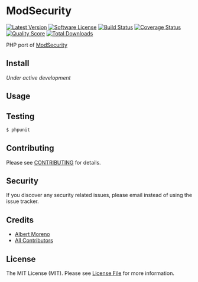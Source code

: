 # ModSecurity

[![Latest Version](https://img.shields.io/github/release/phpModSecurity/ModSecurity.svg?style=flat-square)](https://github.com/phpModSecurity/ModSecurity/releases)
[![Software License](https://img.shields.io/badge/license-MIT-brightgreen.svg?style=flat-square)](LICENSE.md)
[![Build Status](https://img.shields.io/travis/phpModSecurity/ModSecurity/master.svg?style=flat-square)](https://travis-ci.org/phpModSecurity/ModSecurity)
[![Coverage Status](https://img.shields.io/scrutinizer/coverage/g/phpModSecurity/ModSecurity.svg?style=flat-square)](https://scrutinizer-ci.com/g/phpModSecurity/ModSecurity/code-structure)
[![Quality Score](https://img.shields.io/scrutinizer/g/phpModSecurity/ModSecurity.svg?style=flat-square)](https://scrutinizer-ci.com/g/phpModSecurity/ModSecurity)
[![Total Downloads](https://img.shields.io/packagist/dt/league/ModSecurity.svg?style=flat-square)](https://packagist.org/packages/league/ModSecurity)

PHP port of [ModSecurity](https://www.modsecurity.org/)

## Install

*Under active development*

## Usage


## Testing

``` bash
$ phpunit
```

## Contributing

Please see [CONTRIBUTING](CONTRIBUTING.md) for details.

## Security

If you discover any security related issues, please email instead of using the issue tracker.

## Credits

- [Albert Moreno](https://github.com/torrentalle)
- [All Contributors](../../contributors)

## License

The MIT License (MIT). Please see [License File](LICENSE.md) for more information.
